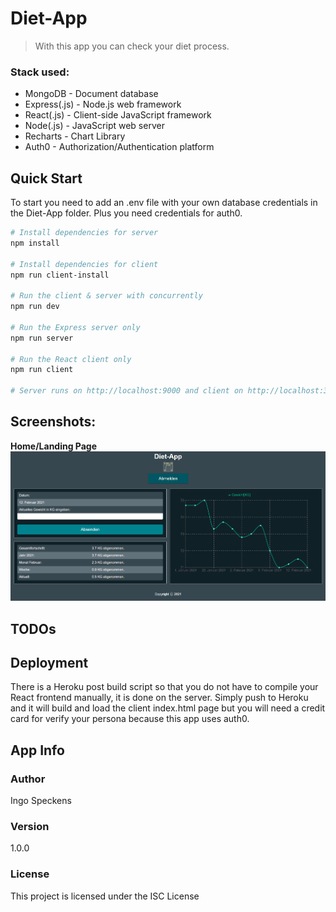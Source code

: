 # Diet-App

> With this app you can check your diet process.

### **Stack used:**  
* MongoDB - Document database
* Express(.js) - Node.js web framework
* React(.js) - Client-side JavaScript framework
* Node(.js) - JavaScript web server 
* Recharts - Chart Library
* Auth0 - Authorization/Authentication platform

## Quick Start

To start you need to add an .env file with your own database credentials in the Diet-App folder. Plus you need credentials for auth0.

```bash
# Install dependencies for server
npm install

# Install dependencies for client
npm run client-install

# Run the client & server with concurrently
npm run dev

# Run the Express server only
npm run server

# Run the React client only
npm run client

# Server runs on http://localhost:9000 and client on http://localhost:3000
```

## **Screenshots:**

**Home/Landing Page**
![Overview Diet-App](./client/src/images/Home.png?raw=true)

## TODOs

## Deployment

There is a Heroku post build script so that you do not have to compile your React frontend manually, it is done on the server. Simply push to Heroku and it will build and load the client index.html page but you will need a credit card for verify your persona because this app uses auth0.

## App Info

### Author

Ingo Speckens

### Version

1.0.0

### License

This project is licensed under the ISC License